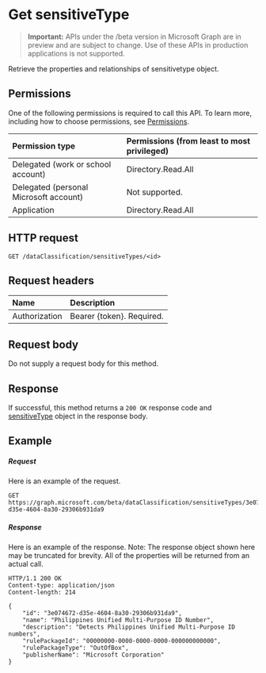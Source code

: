 # Get sensitiveType

> **Important:** APIs under the /beta version in Microsoft Graph are in preview and are subject to change. Use of these APIs in production applications is not supported.

Retrieve the properties and relationships of sensitivetype object.

## Permissions
One of the following permissions is required to call this API. To learn more, including how to choose permissions, see [Permissions](../../../concepts/permissions_reference.md).

|Permission type      | Permissions (from least to most privileged)              |
|:--------------------|:---------------------------------------------------------|
|Delegated (work or school account) | Directory.Read.All    |
|Delegated (personal Microsoft account) | Not supported.   |
|Application | Directory.Read.All  | 

## HTTP request
<!-- { "blockType": "ignored" } -->
```http
GET /dataClassification/sensitiveTypes/<id>
```

## Request headers
| Name      |Description|
|:----------|:----------|
| Authorization  | Bearer {token}. Required.|

## Request body
Do not supply a request body for this method.

## Response
If successful, this method returns a `200 OK` response code and [sensitiveType](../resources/sensitivetype.md) object in the response body.

## Example
##### Request
Here is an example of the request.
<!-- {
  "blockType": "request",
  "name": "get_sensitivetype"
}-->
```http
GET https://graph.microsoft.com/beta/dataClassification/sensitiveTypes/3e074672-d35e-4604-8a30-29306b931da9
```
##### Response
Here is an example of the response. Note: The response object shown here may be truncated for brevity. All of the properties will be returned from an actual call.
<!-- {
  "blockType": "response",
  "truncated": true,
  "@odata.type": "microsoft.graph.sensitiveType"
} -->
```http
HTTP/1.1 200 OK
Content-type: application/json
Content-length: 214

{
    "id": "3e074672-d35e-4604-8a30-29306b931da9",
    "name": "Philippines Unified Multi-Purpose ID Number",
    "description": "Detects Philippines Unified Multi-Purpose ID numbers",
    "rulePackageId": "00000000-0000-0000-0000-000000000000",
    "rulePackageType": "OutOfBox",
    "publisherName": "Microsoft Corporation"
}
```

<!-- uuid: 8fcb5dbc-d5aa-4681-8e31-b001d5168d79
2015-10-25 14:57:30 UTC -->
<!-- {
  "type": "#page.annotation",
  "description": "Get sensitiveType",
  "keywords": "",
  "section": "documentation",
  "tocPath": ""
}-->